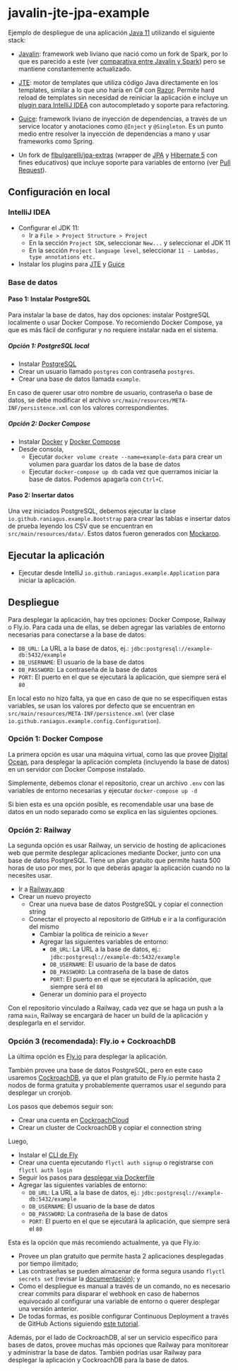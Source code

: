 # javalin-jte-jpa-example

Ejemplo de despliegue de una aplicación [Java 11] utilizando el siguiente stack:

- [Javalin]: framework web liviano que nació como un fork de Spark, por lo que es parecido a este (ver
  [comparativa entre Javalin y Spark]) pero se mantiene constantemente actualizado. 

- [JTE]: motor de templates que utiliza código Java directamente en los templates, similar a lo que uno haría en C# con
  [Razor]. Permite hard reload de templates sin necesidad de reiniciar la aplicación e incluye un 
  [plugin para IntelliJ IDEA] con autocompletado y soporte para refactoring.

- [Guice]: framework liviano de inyección de dependencias, a través de un service locator y anotaciones como `@Inject` y
  `@Singleton`. Es un punto medio entre resolver la inyección de dependencias a mano y usar frameworks como Spring.

- Un fork de [flbulgarelli/jpa-extras] (wrapper de [JPA] y [Hibernate 5] con fines educativos) que incluye soporte para
  variables de entorno (ver [Pull Request]).


[Java 11]: https://www.oracle.com/java/technologies/javase-jdk11-downloads.html
[Javalin]: https://javalin.io/
[comparativa entre Javalin y Spark]: https://javalin.io/comparisons/sparkjava
[JTE]: https://jte.gg/
[Razor]: https://learn.microsoft.com/en-us/aspnet/core/mvc/views/razor?view=aspnetcore-7.0
[plugin para IntelliJ IDEA]: https://plugins.jetbrains.com/plugin/13407-jte
[Guice]: https://github.com/google/guice
[flbulgarelli/jpa-extras]: https://github.com/flbulgarelli/jpa-extras
[JPA]: https://en.wikipedia.org/wiki/Java_Persistence_API
[Hibernate 5]: https://hibernate.org/orm/releases/5.4/
[Pull Request]: https://github.com/flbulgarelli/jpa-extras/pull/2

## Configuración en local

### IntelliJ IDEA

- Configurar el JDK 11:
  - Ir a `File > Project Structure > Project`
  - En la sección `Project SDK`, seleccionar `New...` y seleccionar el JDK 11
  - En la sección `Project language level`, seleccionar `11 - Lambdas, type annotations etc.`
- Instalar los plugins para [JTE](https://plugins.jetbrains.com/plugin/13407-jte) y
  [Guice](https://plugins.jetbrains.com/plugin/16876-guice)

### Base de datos

#### Paso 1: Instalar PostgreSQL

Para instalar la base de datos, hay dos opciones: instalar PostgreSQL localmente o usar Docker Compose. Yo recomiendo 
Docker Compose, ya que es más fácil de configurar y no requiere instalar nada en el sistema.

##### Opción 1: PostgreSQL local

- Instalar [PostgreSQL](https://www.postgresql.org/download/)
- Crear un usuario llamado `postgres` con contraseña `postgres`.
- Crear una base de datos llamada `example`.

En caso de querer usar otro nombre de usuario, contraseña o base de datos, se debe modificar el archivo
`src/main/resources/META-INF/persistence.xml` con los valores correspondientes.

##### Opción 2: Docker Compose

- Instalar [Docker] y [Docker Compose]
- Desde consola,
  - Ejecutar `docker volume create --name=example-data` para crear un volumen para guardar los datos de la base de datos
  - Ejecutar `docker-compose up db` cada vez que querramos iniciar la base de datos. Podemos apagarla con `Ctrl+C`.

[Docker]: https://docs.docker.com/get-docker/
[Docker Compose]: https://docs.docker.com/compose/install/

#### Paso 2: Insertar datos

Una vez iniciados PostgreSQL, debemos ejecutar la clase `io.github.raniagus.example.Bootstrap` para crear las tablas e
insertar datos de prueba leyendo los CSV que se encuentran en `src/main/resources/data/`.
Estos datos fueron generados con [Mockaroo](https://mockaroo.com/).

## Ejecutar la aplicación

- Ejecutar desde IntelliJ `io.github.raniagus.example.Application` para iniciar la aplicación.

## Despliegue

Para desplegar la aplicación, hay tres opciones: Docker Compose, Railway o Fly.io. Para cada una de ellas, se deben
agregar las variables de entorno necesarias para conectarse a la base de datos:
- `DB_URL`: La URL a la base de datos, ej.: `jdbc:postgresql://example-db:5432/example`
- `DB_USERNAME`: El usuario de la base de datos
- `DB_PASSWORD`: La contraseña de la base de datos
- `PORT`: El puerto en el que se ejecutará la aplicación, que siempre será el `80`

En local esto no hizo falta, ya que en caso de que no se especifiquen estas variables, se usan los valores por defecto
que se encuentran en `src/main/resources/META-INF/persistence.xml` (ver clase 
`io.github.raniagus.example.config.Configuration`).

### Opción 1: Docker Compose

La primera opción es usar una máquina virtual, como las que provee [Digital Ocean](https://www.digitalocean.com/), para
desplegar la aplicación completa (incluyendo la base de datos) en un servidor con Docker Compose instalado.

Simplemente, debemos clonar el repositorio, crear un archivo `.env` con las variables de entorno necesarias y ejecutar
`docker-compose up -d`

Si bien esta es una opción posible, es recomendable usar una base de datos en un nodo separado como se explica en las
siguientes opciones.

### Opción 2: Railway

La segunda opción es usar Railway, un servicio de hosting de aplicaciones web que permite desplegar aplicaciones
mediante Docker, junto con una base de datos PostgreSQL. Tiene un plan gratuito que permite hasta 500 horas de uso por
mes, por lo que deberás apagar la aplicación cuando no la necesites usar.

- Ir a [Railway.app](https://railway.app/)
- Crear un nuevo proyecto
  - Crear una nueva base de datos PostgreSQL y copiar el connection string
  - Conectar el proyecto al repositorio de GitHub e ir a la configuración del mismo
    - Cambiar la política de reinicio a `Never`
    - Agregar las siguientes variables de entorno:
      - `DB_URL`: La URL a la base de datos, ej.: `jdbc:postgresql://example-db:5432/example`
      - `DB_USERNAME`: El usuario de la base de datos
      - `DB_PASSWORD`: La contraseña de la base de datos
      - `PORT`: El puerto en el que se ejecutará la aplicación, que siempre será el `80`
    - Generar un dominio para el proyecto

Con el repositorio vinculado a Railway, cada vez que se haga un push a la rama `main`, Railway se encargará de hacer
un build de la aplicación y desplegarla en el servidor.

### Opción 3 (recomendada): Fly.io + CockroachDB

La última opción es [Fly.io](https://fly.io/) para desplegar la aplicación.

También provee una base de datos PostgreSQL, pero en este caso usaremos [CockroachDB](https://www.cockroachlabs.com/),
ya que el plan gratuito de Fly.io permite hasta 2 nodos de forma gratuita y probablemente querramos usar el segundo
para desplegar un cronjob.

Los pasos que debemos seguir son:

- Crear una cuenta en [CockroachCloud](https://cockroachlabs.cloud/)
- Crear un cluster de CockroachDB y copiar el connection string

Luego,

- Instalar el [CLI de Fly](https://fly.io/docs/hands-on/install-flyctl/)
- Crear una cuenta ejecutando `flyctl auth signup` o registrarse con `flyctl auth login`
- Seguir los pasos para [desplegar via Dockerfile](https://fly.io/docs/languages-and-frameworks/dockerfile/)
- Agregar las siguientes variables de entorno:
  - `DB_URL`: La URL a la base de datos, ej.: `jdbc:postgresql://example-db:5432/example`
  - `DB_USERNAME`: El usuario de la base de datos
  - `DB_PASSWORD`: La contraseña de la base de datos
  - `PORT`: El puerto en el que se ejecutará la aplicación, que siempre será el `80`

Esta es la opción que más recomiendo actualmente, ya que Fly.io:
- Provee un plan gratuito que permite hasta 2 aplicaciones desplegadas por tiempo ilimitado;
- Las contraseñas se pueden almacenar de forma segura usando `flyctl secrets set` (revisar la
  [documentación](https://fly.io/docs/reference/secrets/)); y
- Como el despliegue es manual a través de un comando, no es necesario crear commits para disparar el webhook en caso de
  habernos equivocado al configurar una variable de entorno o querer desplegar una versión anterior.
- De todas formas, es posible configurar Continuous Deployment a través de GitHub Actions siguiendo
  [este tutorial](https://fly.io/docs/app-guides/continuous-deployment-with-github-actions/). 

Además, por el lado de CockroachDB, al ser un servicio específico para bases de datos, provee muchas más opciones que
Railway para monitorear y administrar la base de datos. También podrías usar Railway para desplegar la aplicación y CockroachDB para la base de datos.

